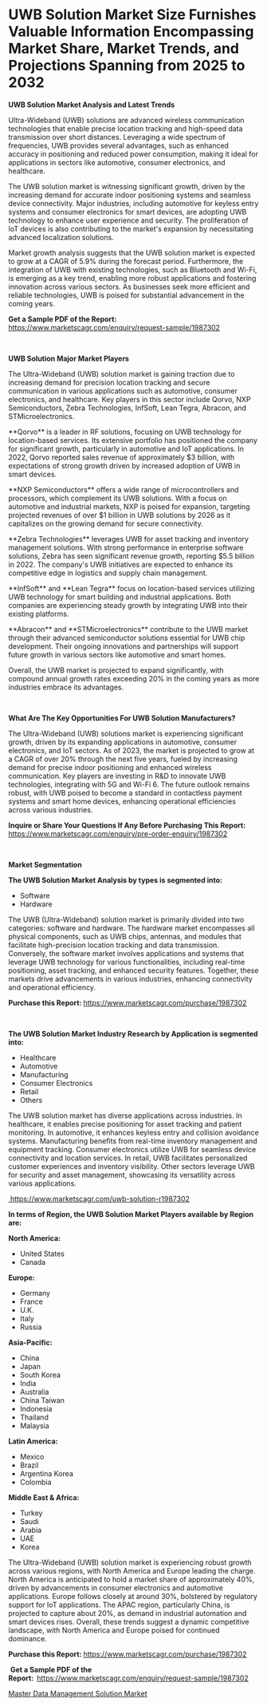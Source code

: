 <p><h1>UWB Solution Market Size Furnishes Valuable Information Encompassing Market Share, Market Trends, and Projections Spanning from 2025 to 2032</h1></p><p><strong>UWB Solution Market Analysis and Latest Trends</strong></p>
<p><p>Ultra-Wideband (UWB) solutions are advanced wireless communication technologies that enable precise location tracking and high-speed data transmission over short distances. Leveraging a wide spectrum of frequencies, UWB provides several advantages, such as enhanced accuracy in positioning and reduced power consumption, making it ideal for applications in sectors like automotive, consumer electronics, and healthcare.</p><p>The UWB solution market is witnessing significant growth, driven by the increasing demand for accurate indoor positioning systems and seamless device connectivity. Major industries, including automotive for keyless entry systems and consumer electronics for smart devices, are adopting UWB technology to enhance user experience and security. The proliferation of IoT devices is also contributing to the market's expansion by necessitating advanced localization solutions.</p><p>Market growth analysis suggests that the UWB solution market is expected to grow at a CAGR of 5.9% during the forecast period. Furthermore, the integration of UWB with existing technologies, such as Bluetooth and Wi-Fi, is emerging as a key trend, enabling more robust applications and fostering innovation across various sectors. As businesses seek more efficient and reliable technologies, UWB is poised for substantial advancement in the coming years.</p></p>
<p><strong>Get a Sample PDF of the Report:&nbsp;</strong> <a href="https://www.marketscagr.com/enquiry/request-sample/1987302?utm_campaign=1889&utm_medium=2&utm_source=Github&utm_content=ia&utm_term=10032025&utm_id=uwb-solution">https://www.marketscagr.com/enquiry/request-sample/1987302</a></p>
<p>&nbsp;</p>
<p><strong>UWB Solution Major Market Players</strong></p>
<p><p>The Ultra-Wideband (UWB) solution market is gaining traction due to increasing demand for precision location tracking and secure communication in various applications such as automotive, consumer electronics, and healthcare. Key players in this sector include Qorvo, NXP Semiconductors, Zebra Technologies, InfSoft, Lean Tegra, Abracon, and STMicroelectronics.</p><p>**Qorvo** is a leader in RF solutions, focusing on UWB technology for location-based services. Its extensive portfolio has positioned the company for significant growth, particularly in automotive and IoT applications. In 2022, Qorvo reported sales revenue of approximately $3 billion, with expectations of strong growth driven by increased adoption of UWB in smart devices.</p><p>**NXP Semiconductors** offers a wide range of microcontrollers and processors, which complement its UWB solutions. With a focus on automotive and industrial markets, NXP is poised for expansion, targeting projected revenues of over $1 billion in UWB solutions by 2026 as it capitalizes on the growing demand for secure connectivity.</p><p>**Zebra Technologies** leverages UWB for asset tracking and inventory management solutions. With strong performance in enterprise software solutions, Zebra has seen significant revenue growth, reporting $5.5 billion in 2022. The company's UWB initiatives are expected to enhance its competitive edge in logistics and supply chain management.</p><p>**InfSoft** and **Lean Tegra** focus on location-based services utilizing UWB technology for smart building and industrial applications. Both companies are experiencing steady growth by integrating UWB into their existing platforms.</p><p>**Abracon** and **STMicroelectronics** contribute to the UWB market through their advanced semiconductor solutions essential for UWB chip development. Their ongoing innovations and partnerships will support future growth in various sectors like automotive and smart homes.</p><p>Overall, the UWB market is projected to expand significantly, with compound annual growth rates exceeding 20% in the coming years as more industries embrace its advantages.</p></p>
<p>&nbsp;</p>
<p><strong>What Are The Key Opportunities For UWB Solution Manufacturers?</strong></p>
<p><p>The Ultra-Wideband (UWB) solutions market is experiencing significant growth, driven by its expanding applications in automotive, consumer electronics, and IoT sectors. As of 2023, the market is projected to grow at a CAGR of over 20% through the next five years, fueled by increasing demand for precise indoor positioning and enhanced wireless communication. Key players are investing in R&D to innovate UWB technologies, integrating with 5G and Wi-Fi 6. The future outlook remains robust, with UWB poised to become a standard in contactless payment systems and smart home devices, enhancing operational efficiencies across various industries.</p></p>
<p><strong>Inquire or Share Your Questions If Any Before Purchasing This Report:</strong> <a href="https://www.marketscagr.com/enquiry/pre-order-enquiry/1987302?utm_campaign=1889&utm_medium=2&utm_source=Github&utm_content=ia&utm_term=10032025&utm_id=uwb-solution">https://www.marketscagr.com/enquiry/pre-order-enquiry/1987302</a></p>
<p>&nbsp;</p>
<p><strong>Market Segmentation</strong></p>
<p><strong>The UWB Solution Market Analysis by types is segmented into:</strong></p>
<p><ul><li>Software</li><li>Hardware</li></ul></p>
<p><p>The UWB (Ultra-Wideband) solution market is primarily divided into two categories: software and hardware. The hardware market encompasses all physical components, such as UWB chips, antennas, and modules that facilitate high-precision location tracking and data transmission. Conversely, the software market involves applications and systems that leverage UWB technology for various functionalities, including real-time positioning, asset tracking, and enhanced security features. Together, these markets drive advancements in various industries, enhancing connectivity and operational efficiency.</p></p>
<p><strong>Purchase this Report:&nbsp;</strong><a href="https://www.marketscagr.com/purchase/1987302?utm_campaign=1889&utm_medium=2&utm_source=Github&utm_content=ia&utm_term=10032025&utm_id=uwb-solution">https://www.marketscagr.com/purchase/1987302</a></p>
<p>&nbsp;</p>
<p><strong>The UWB Solution Market Industry Research by Application is segmented into:</strong></p>
<p><ul><li>Healthcare</li><li>Automotive</li><li>Manufacturing</li><li>Consumer Electronics</li><li>Retail</li><li>Others</li></ul></p>
<p><p>The UWB solution market has diverse applications across industries. In healthcare, it enables precise positioning for asset tracking and patient monitoring. In automotive, it enhances keyless entry and collision avoidance systems. Manufacturing benefits from real-time inventory management and equipment tracking. Consumer electronics utilize UWB for seamless device connectivity and location services. In retail, UWB facilitates personalized customer experiences and inventory visibility. Other sectors leverage UWB for security and asset management, showcasing its versatility across various applications.</p></p>
<p><a href="https://www.marketscagr.com/uwb-solution-r1987302?utm_campaign=1889&utm_medium=2&utm_source=Github&utm_content=ia&utm_term=10032025&utm_id=uwb-solution">&nbsp;https://www.marketscagr.com/uwb-solution-r1987302</a></p>
<p><strong>In terms of Region, the UWB Solution Market Players available by Region are:</strong></p>
<p>
    <p> <strong> North America: </strong>
        <ul>
            <li>United States</li>
            <li>Canada</li>
        </ul>
        </p> 
    <p> <strong> Europe: </strong>
        <ul>
            <li>Germany</li>
            <li>France</li>
            <li>U.K.</li>
            <li>Italy</li>
            <li>Russia</li>
        </ul>
        </p> 
    <p> <strong> Asia-Pacific: </strong>
        <ul>
            <li>China</li>
            <li>Japan</li>
            <li>South Korea</li>
            <li>India</li>
            <li>Australia</li>
            <li>China Taiwan</li>
            <li>Indonesia</li>
            <li>Thailand</li>
            <li>Malaysia</li>
        </ul>
        </p> 
    <p> <strong> Latin America: </strong>
        <ul>
            <li>Mexico</li>
            <li>Brazil</li>
            <li>Argentina Korea</li>
            <li>Colombia</li>
        </ul>
        </p> 
    <p> <strong> Middle East & Africa: </strong>
        <ul>
            <li>Turkey</li>
            <li>Saudi</li>
            <li>Arabia</li>
            <li>UAE</li>
            <li>Korea</li>
        </ul>
    </p>
    </p>
<p><p>The Ultra-Wideband (UWB) solution market is experiencing robust growth across various regions, with North America and Europe leading the charge. North America is anticipated to hold a market share of approximately 40%, driven by advancements in consumer electronics and automotive applications. Europe follows closely at around 30%, bolstered by regulatory support for IoT applications. The APAC region, particularly China, is projected to capture about 20%, as demand in industrial automation and smart devices rises. Overall, these trends suggest a dynamic competitive landscape, with North America and Europe poised for continued dominance.</p></p>
<p><strong>Purchase this Report: </strong><a href="https://www.marketscagr.com/purchase/1987302?utm_campaign=1889&utm_medium=2&utm_source=Github&utm_content=ia&utm_term=10032025&utm_id=uwb-solution">https://www.marketscagr.com/purchase/1987302</a></p>
<p>&nbsp;<strong>Get a Sample PDF of the Report:&nbsp;&nbsp;</strong><a href="https://www.marketscagr.com/enquiry/request-sample/1987302?utm_campaign=1889&utm_medium=2&utm_source=Github&utm_content=ia&utm_term=10032025&utm_id=uwb-solution">https://www.marketscagr.com/enquiry/request-sample/1987302</a></p>
<p><strong></strong></p>
<p><p><a href="https://github.com/globismark/Market-Research-Report-List-6/blob/main/master-data-management-solution-market.md?utm_campaign=1889&utm_medium=2&utm_source=Github&utm_content=ia&utm_term=10032025&utm_id=uwb-solution">Master Data Management Solution Market</a></p></p>